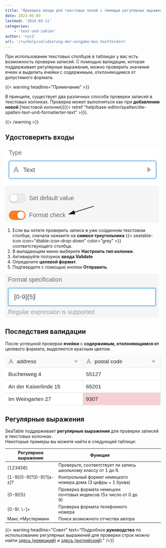 ```yaml
---
title: 'Проверка ввода для текстовых полей с помощью регулярных выражений'
date: 2023-05-03
lastmod: '2024-03-11'
categories:
    - 'text-und-zahlen'
author: 'nsc2'
url: '/ru/help/validierung-der-eingabe-bei-textfeldern'
---
```


При использовании текстовых столбцов в таблицах у вас есть возможность проверки записей. С помощью валидации, которая поддерживает регулярные выражения, можно проверить значения ячеек и выделить ячейки с содержимым, отклоняющимся от допустимого формата.

{{< warning  headline="Примечание" >}}

В принципе, существует два различных способа проверки записей в текстовых колонках. Проверка может выполняться как при **добавлении новой** [текстовой колонки]({{< relref "help/base-editor/spalten/die-spalten-text-und-formatierter-text" >}}).

{{< /warning >}}

## Удостоверить входы

![Активация валидации ввода текстовых колонок](images/activate-validation-1.png)

1. Если вы хотите проверить записи в уже созданном текстовом столбце, сначала нажмите на **символ треугольника** {{< seatable-icon icon="dtable-icon-drop-down" color="grey" >}} соответствующего столбца.
2. В выпадающем меню выберите **Настроить тип колонки**.
3. Активируйте ползунок **ввода Validate**
4. Определите **целевой формат**.
5. Подтвердите с помощью кнопки **Отправить**.

![Определение целевого формата](images/define-specific-format-2.png)

## Последствия валидации

После успешной проверки **ячейки** с **содержимым, отклоняющимся от** целевого формата, выделяются красным цветом.

![Ячейки, выделенные красным цветом, содержание которых отличается от целевого формата](images/marked-entries-which-not-match-the-format.png)

## Регулярные выражения

SeaTable поддерживает **регулярные выражения** для проверки записей в текстовых колонках.  
Некоторые примеры вы можете найти в следующей таблице:

| Регулярное выражение            | Функция                                                          |     |     |     |     |
| ------------------------------- | ---------------------------------------------------------------- | --- | --- | --- | --- |
| \[123456\]                      | Проверьте, соответствует ли запись школьному классу от 1 до 6.   |     |     |     |     |
| \[1-9\]\[0-9\]?\[0-9\]?\[a-z\]? | Контрольный формат немецкого номера дома (3 цифры + 1 буква)     |     |     |     |     |
| \[0-9\]{5}                      | Проверка формата немецких почтовых индексов (5x число от 0 до 9) |     |     |     |     |
| \[0-9/. \\-\]+                  | Проверка формата телефонного номера                              |     |     |     |     |
| Макс.\*Мустерманн               | Поиск возможного отчества автора                                 |     |     |     |     |

{{< warning  headline="Совет"  text="Подробное **руководство** по использованию регулярных выражений для проверки строк можно найти [здесь (немецкий)](https://danielfett.de/2006/03/20/regulaere-ausdruecke-tutorial/) и [здесь (английский](https://medium.com/factory-mind/regex-tutorial-a-simple-cheatsheet-by-examples-649dc1c3f285))." />}}
